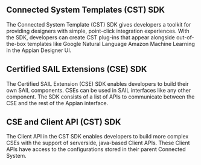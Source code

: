 ## Connected System Templates (CST) SDK
The Connected System Template (CST) SDK gives developers a toolkit for providing designers with simple, point-click integration experiences. With the SDK, developers can create CST plug-ins that appear alongside out-of-the-box templates like Google Natural Language Amazon Machine Learning in the Appian Designer UI.

## Certified SAIL Extensions (CSE) SDK
The Certified SAIL Extension (CSE) SDK enables developers to build their own SAIL components. CSEs can be used in SAIL interfaces like any other component. The SDK consists of a list of APIs to communicate between the CSE and the rest of the Appian interface.

## CSE and Client API (CST) SDK
The Client API in the CST SDK enables developers to build more complex CSEs with the support of serverside, java-based Client APIs. These Client APIs have access to the configurations stored in their parent Connected System.